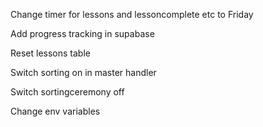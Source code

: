 Change timer for lessons and lessoncomplete etc to Friday

Add progress tracking in supabase

Reset lessons table

Switch sorting on in master handler

Switch sortingceremony off

Change env variables


